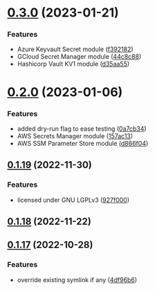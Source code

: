 # [0.3.0](https://github.com/novadiscovery/novops/compare/v0.2.0...v0.3.0) (2023-01-21)


### Features

* Azure Keyvault Secret module ([f392182](https://github.com/novadiscovery/novops/commit/f392182fe4ebb15ee54cdc32dbad40b8e87f6622))
* GCloud Secret Manager module ([44c8c88](https://github.com/novadiscovery/novops/commit/44c8c880657da777a59854bb7f61f858975370a9))
* Hashicorp Vault KV1 module ([d35aa55](https://github.com/novadiscovery/novops/commit/d35aa5597fb614f31129f7d0e7e79f03f66be66f))



# [0.2.0](https://github.com/novadiscovery/novops/compare/v0.1.19...v0.2.0) (2023-01-06)


### Features

* added dry-run flag to ease testing ([0a7cb34](https://github.com/novadiscovery/novops/commit/0a7cb3463fa9f2c4a0c24b2e5dfb23c4fc3685a6))
* AWS Secrets Manager module ([157ac13](https://github.com/novadiscovery/novops/commit/157ac1324005fba464e8ccc3619ece8725139393))
* AWS SSM Parameter Store module ([d866f04](https://github.com/novadiscovery/novops/commit/d866f04754503b44c353428d2e003e0cce1abe73))



## [0.1.19](https://github.com/novadiscovery/novops/compare/v0.1.18...v0.1.19) (2022-11-30)


### Features

* licensed under GNU LGPLv3 ([927f000](https://github.com/novadiscovery/novops/commit/927f000e5282cc5de70709879494526c90c1ded8))



## [0.1.18](https://github.com/novadiscovery/novops/compare/v0.1.17...v0.1.18) (2022-11-22)



## [0.1.17](https://github.com/novadiscovery/novops/compare/v0.1.16...v0.1.17) (2022-10-28)


### Features

* override existing symlink if any ([4df96b6](https://github.com/novadiscovery/novops/commit/4df96b62b9c78e2043a8b628ce10719bdc49b382))



